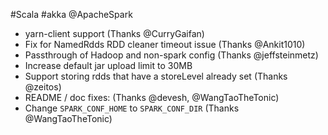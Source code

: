 #Scala #akka @ApacheSpark

* yarn-client support (Thanks @CurryGaifan)
* Fix for NamedRdds RDD cleaner timeout issue (Thanks @Ankit1010)
* Passthrough of Hadoop and non-spark config (Thanks @jeffsteinmetz)
* Increase default jar upload limit to 30MB
* Support storing rdds that have a storeLevel already set (Thanks @zeitos)
* README / doc fixes: (Thanks @devesh, @WangTaoTheTonic)
* Change `SPARK_CONF_HOME` to `SPARK_CONF_DIR` (Thanks @WangTaoTheTonic)
